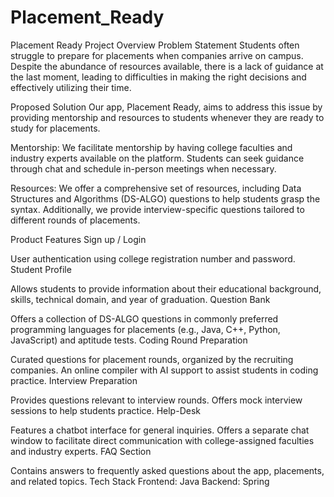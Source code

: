# Placement_Ready
Placement Ready
Project Overview
Problem Statement
Students often struggle to prepare for placements when companies arrive on campus. Despite the abundance of resources available, there is a lack of guidance at the last moment, leading to difficulties in making the right decisions and effectively utilizing their time.

Proposed Solution
Our app, Placement Ready, aims to address this issue by providing mentorship and resources to students whenever they are ready to study for placements.

Mentorship: We facilitate mentorship by having college faculties and industry experts available on the platform. Students can seek guidance through chat and schedule in-person meetings when necessary.

Resources: We offer a comprehensive set of resources, including Data Structures and Algorithms (DS-ALGO) questions to help students grasp the syntax. Additionally, we provide interview-specific questions tailored to different rounds of placements.

Product Features
Sign up / Login

User authentication using college registration number and password.
Student Profile

Allows students to provide information about their educational background, skills, technical domain, and year of graduation.
Question Bank

Offers a collection of DS-ALGO questions in commonly preferred programming languages for placements (e.g., Java, C++, Python, JavaScript) and aptitude tests.
Coding Round Preparation

Curated questions for placement rounds, organized by the recruiting companies.
An online compiler with AI support to assist students in coding practice.
Interview Preparation

Provides questions relevant to interview rounds.
Offers mock interview sessions to help students practice.
Help-Desk

Features a chatbot interface for general inquiries.
Offers a separate chat window to facilitate direct communication with college-assigned faculties and industry experts.
FAQ Section

Contains answers to frequently asked questions about the app, placements, and related topics.
Tech Stack
Frontend: Java
Backend: Spring